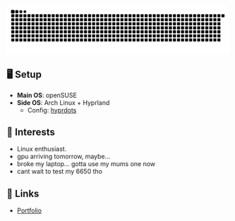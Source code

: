 

[![Snake animation](https://raw.githubusercontent.com/ardszsantos/ardszsantos/output/snake.svg)](https://github.com/ardszsantos/ardszsantos)

## 🖥️ **Setup**
- **Main OS**: openSUSE
- **Side OS**: Arch Linux + Hyprland
  - Config: [hyprdots](https://github.com/prasanthrangan/hyprdots)

## 🌱 **Interests**
- Linux enthusiast.
- gpu arriving tomorrow, maybe...
- broke my laptop... gotta use my mums one now
- cant wait to test my 6650 tho

## 🔗 **Links**
- [Portfolio](https://portifolio-senai.vercel.app/)

